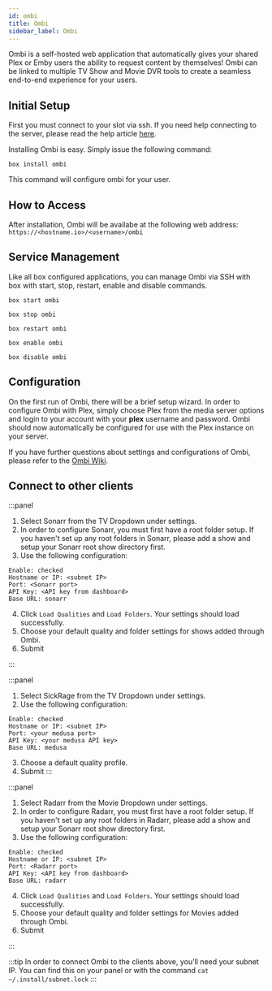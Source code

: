 ```yaml
---
id: ombi
title: Ombi
sidebar_label: Ombi
---
```


 Ombi is a self-hosted web application that automatically gives your shared Plex or Emby users the ability to request content by themselves! Ombi can be linked to multiple TV Show and Movie DVR tools to create a seamless end-to-end experience for your users. 

## Initial Setup

First you must connect to your slot via ssh. If you need help connecting to the server, please read the help article [here](../getting-started/how-do-i-connect.md).

Installing Ombi is easy. Simply issue the following command:

```plaintext main
box install ombi
```

This command will configure ombi for your user.

## How to Access

After installation, Ombi will be availabe at the following web address: `https://<hostname.io>/<username>/ombi`

## Service Management

Like all box configured applications, you can manage Ombi via SSH with box with start, stop, restart, enable and disable commands.

<!--DOCUSAURUS_CODE_TABS-->
<!--Start-->
```plaintext
box start ombi
```
<!--Stop-->
```plaintext
box stop ombi
```
<!--Restart-->
```plaintext
box restart ombi
```
<!--Enable-->
```plaintext
box enable ombi
```
<!--Disable-->
```plaintext
box disable ombi
```
<!--END_DOCUSAURUS_CODE_TABS-->

## Configuration

On the first run of Ombi, there will be a brief setup wizard. In order to configure Ombi with Plex, simply choose Plex from the media server options and login to your account with your **plex** username and password. Ombi should now automatically be configured for use with the Plex instance on your server.

If you have further questions about settings and configurations of Ombi, please refer to the [Ombi Wiki](https://github.com/tidusjar/Ombi/wiki).

## Connect to other clients

<!--DOCUSAURUS_CODE_TABS-->
<!--Sonarr-->
:::panel
1. Select Sonarr from the TV Dropdown under settings.
2. In order to configure Sonarr, you must first have a root folder setup. If you haven't set up any root folders in Sonarr, please add a show and setup your Sonarr root show directory first.
3. Use the following configuration:
```plaintext
Enable: checked
Hostname or IP: <subnet IP>
Port: <Sonarr port>
API Key: <API key from dashboard>
Base URL: sonarr
```
4. Click `Load Qualities` and `Load Folders`. Your settings should load successfully.
5. Choose your default quality and folder settings for shows added through Ombi.
6. Submit

:::
<!--Medusa-->
:::panel
1. Select SickRage from the TV Dropdown under settings.
2. Use the following configuration:
```plaintext
Enable: checked
Hostname or IP: <subnet IP>
Port: <your medusa port>
API Key: <your medusa API key>
Base URL: medusa
```
3. Choose a default quality profile.
4. Submit
:::
<!--Radarr-->
:::panel
1. Select Radarr from the Movie Dropdown under settings.
2. In order to configure Radarr, you must first have a root folder setup. If you haven't set up any root folders in Radarr, please add a show and setup your Sonarr root show directory first.
3. Use the following configuration:
```plaintext
Enable: checked
Hostname or IP: <subnet IP>
Port: <Radarr port>
API Key: <API key from dashboard>
Base URL: radarr
```
4. Click `Load Qualities` and `Load Folders`. Your settings should load successfully.
5. Choose your default quality and folder settings for Movies added through Ombi.
6. Submit

:::
<!--END_DOCUSAURUS_CODE_TABS-->

:::tip
In order to connect Ombi to the clients above, you'll need your subnet IP. You can find this on your panel or with the command `cat ~/.install/subnet.lock`
:::